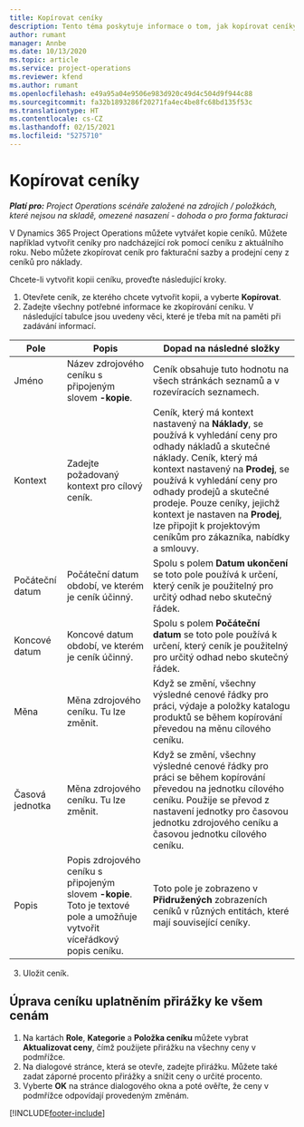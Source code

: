 ```yaml
---
title: Kopírovat ceníky
description: Tento téma poskytuje informace o tom, jak kopírovat ceníky ve službě Project Operations.
author: rumant
manager: Annbe
ms.date: 10/13/2020
ms.topic: article
ms.service: project-operations
ms.reviewer: kfend
ms.author: rumant
ms.openlocfilehash: e49a95a04e9506e983d920c49d4c504d9f944c88
ms.sourcegitcommit: fa32b1893286f20271fa4ec4be8fc68bd135f53c
ms.translationtype: HT
ms.contentlocale: cs-CZ
ms.lasthandoff: 02/15/2021
ms.locfileid: "5275710"
---
```

# <a name="copy-price-lists"></a>Kopírovat ceníky

_**Platí pro:** Project Operations scénáře založené na zdrojích / položkách, které nejsou na skladě, omezené nasazení - dohoda o pro forma fakturaci_

V Dynamics 365 Project Operations můžete vytvářet kopie ceníků. Můžete například vytvořit ceníky pro nadcházející rok pomocí ceníku z aktuálního roku.  Nebo můžete zkopírovat ceník pro fakturační sazby a prodejní ceny z ceníků pro náklady. 

Chcete-li vytvořit kopii ceníku, proveďte následující kroky.

1. Otevřete ceník, ze kterého chcete vytvořit kopii, a vyberte **Kopírovat**.
2. Zadejte všechny potřebné informace ke zkopírování ceníku. V následující tabulce jsou uvedeny věci, které je třeba mít na paměti při zadávání informací.

| Pole | Popis | Dopad na následné složky |
| --- | --- | --- |
| Jméno | Název zdrojového ceníku s připojeným slovem **-kopie**. | Ceník obsahuje tuto hodnotu na všech stránkách seznamů a v rozevíracích seznamech. |
| Kontext | Zadejte požadovaný kontext pro cílový ceník. | Ceník, který má kontext nastavený na **Náklady**, se používá k vyhledání ceny pro odhady nákladů a skutečné náklady. Ceník, který má kontext nastavený na **Prodej**, se používá k vyhledání ceny pro odhady prodejů a skutečné prodeje. Pouze ceníky, jejichž kontext je nastaven na **Prodej**, lze připojit k projektovým ceníkům pro zákazníka, nabídky a smlouvy. |
| Počáteční datum | Počáteční datum období, ve kterém je ceník účinný. | Spolu s polem **Datum ukončení** se toto pole používá k určení, který ceník je použitelný pro určitý odhad nebo skutečný řádek. |
| Koncové datum | Koncové datum období, ve kterém je ceník účinný. | Spolu s polem **Počáteční datum** se toto pole používá k určení, který ceník je použitelný pro určitý odhad nebo skutečný řádek. |
| Měna | Měna zdrojového ceníku. Tu lze změnit. | Když se změní, všechny výsledné cenové řádky pro práci, výdaje a položky katalogu produktů se během kopírování převedou na měnu cílového ceníku. |
| Časová jednotka | Měna zdrojového ceníku. Tu lze změnit. | Když se změní, všechny výsledné cenové řádky pro práci se během kopírování převedou na jednotku cílového ceníku. Použije se převod z nastavení jednotky pro časovou jednotku zdrojového ceníku a časovou jednotku cílového ceníku. |
| Popis | Popis zdrojového ceníku s připojeným slovem **-kopie**. Toto je textové pole a umožňuje vytvořit víceřádkový popis ceníku. | Toto pole je zobrazeno v **Přidružených** zobrazeních ceníků v různých entitách, které mají související ceníky. |

3. Uložit ceník. 

## <a name="update-a-price-list-by-applying-a-mark-up-to-all-the-prices"></a>Úprava ceníku uplatněním přirážky ke všem cenám

1. Na kartách **Role**, **Kategorie** a **Položka ceníku** můžete vybrat **Aktualizovat ceny**, čímž použijete přirážku na všechny ceny v podmřížce. 
2. Na dialogové stránce, která se otevře, zadejte přirážku. Můžete také zadat záporné procento přirážky a snížit ceny o určité procento. 
3. Vyberte **OK** na stránce dialogového okna a poté ověřte, že ceny v podmřížce odpovídají provedeným změnám.


[!INCLUDE[footer-include](../includes/footer-banner.md)]